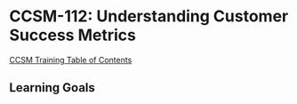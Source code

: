 # CCSM-112: Understanding Customer Success Metrics

[CCSM Training Table of Contents](https://github.com/pslucas0212/CCSM-Training/)

## Learning Goals
